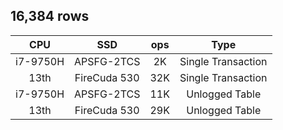 ## 16,384 rows

| CPU      | SSD          | ops  | Type               |
|:--------:|:------------:|:----:|:------------------:|
| i7-9750H | APSFG-2TCS   | 2K   | Single Transaction |
| 13th     | FireCuda 530 | 32K  | Single Transaction |
| i7-9750H | APSFG-2TCS   | 11K  | Unlogged Table     |
| 13th     | FireCuda 530 | 29K  | Unlogged Table     |
